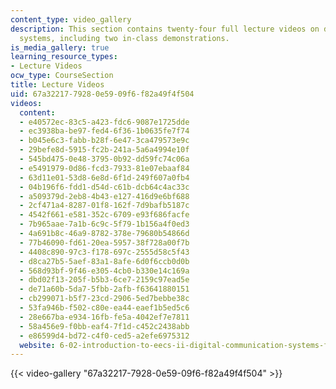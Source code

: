 ```yaml
---
content_type: video_gallery
description: This section contains twenty-four full lecture videos on digital communication
  systems, including two in-class demonstrations.
is_media_gallery: true
learning_resource_types:
- Lecture Videos
ocw_type: CourseSection
title: Lecture Videos
uid: 67a32217-7928-0e59-09f6-f82a49f4f504
videos:
  content:
  - e40572ec-83c5-a423-fdc6-9087e1725dde
  - ec3938ba-be97-fed4-6f36-1b0635fe7f74
  - b045e6c3-fabb-b28f-6e47-3ca479573e9c
  - 29befe8d-5915-fc2b-241a-5a6a4994e10f
  - 545bd475-0e48-3795-0b92-dd59fc74c06a
  - e5491979-0d86-fcd3-7933-81e07ebaaf84
  - 63d11e01-53d8-6e8d-6f1d-249f607a0fb4
  - 04b196f6-fdd1-d54d-c61b-dcb64c4ac33c
  - a509379d-2eb8-4b43-e127-416d9e6bf688
  - 2cf471a4-8287-01f8-162f-7d9bafb5187c
  - 4542f661-e581-352c-6709-e93f686facfe
  - 7b965aae-7a1b-6c9c-5f79-1b156a4f0ed3
  - 4a691b8c-46a9-8782-378e-79680b54866d
  - 77b46090-fd61-20ea-5957-38f728a00f7b
  - 4408c890-97c3-f178-697c-2555d58c5f43
  - d8ca27b5-5aef-83a1-8afe-6d0f6ccb0d0b
  - 568d93bf-9f46-e305-4cb0-b330e14c169a
  - dbd02f13-205f-b5b3-6ce7-2159c97ead5e
  - de71a60b-5da7-5fbb-2afb-f63641880151
  - cb299071-b5f7-23cd-2906-5ed7bebbe38c
  - 53fa946b-f502-c80e-ea44-eaef1b5ed5c6
  - 28e667ba-e934-16fb-fe5a-4042ef7e7811
  - 58a456e9-f0bb-eaf4-7f1d-c452c2438abb
  - e86599d4-bd72-c4f0-ced5-a2efe6975312
  website: 6-02-introduction-to-eecs-ii-digital-communication-systems-fall-2012
---
```



{{< video-gallery "67a32217-7928-0e59-09f6-f82a49f4f504" >}}

